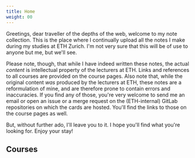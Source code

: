 ```yaml
---
title: Home
weight: 00
---
```


Greetings, dear traveller of the depths of the web, welcome to my note
collection. This is the place where I continually upload all the notes I make
during my studies at ETH Zurich. I'm not very sure that this will be of use to
anyone but me, but we'll see.

Please note, though, that while I have indeed written these notes, the actual
_content_ is intellectual property of the lecturers at ETH. Links and references
to all courses are provided on the course pages. Also note that, while the
original content _was_ produced by the lecturers at ETH, these notes are a
reformulation of mine, and are therefore prone to contain errors and
inaccuracies. If you find any of those, you're very welcome to send me an email
or open an issue or a merge request on the (ETH-internal) GitLab repositories on
which the cards are hosted. You'll find the links to those on the course pages
as well.

But, without further ado, I'll leave you to it. I hope you'll find what you're
looking for. Enjoy your stay!

## Courses
